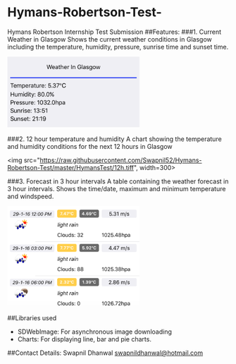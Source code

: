 # Hymans-Robertson-Test-
Hymans Robertson Internship Test Submission
##Features:
###1. Current Weather in Glasgow
Shows the current weather conditions in Glasgow including the temperature, humidity, pressure, sunrise time and sunset time.

<img src="https://raw.githubusercontent.com/Swapnil52/Hymans-Robertson-Test/master/HymansTest/weather.tiff" width=300>

###2. 12 hour temperature and humidity 
A chart showing the temperature and humidity conditions for the next 12 hours in Glasgow

<img src="https://raw.githubusercontent.com/Swapnil52/Hymans-Robertson-Test/master/HymansTest/12h.tiff", width=300>

###3. Forecast in 3 hour intervals
A table containing the weather forecast in 3 hour intervals. Shows the time/date, maximum and minimum temperature and windspeed.

<img src="https://raw.githubusercontent.com/Swapnil52/Hymans-Robertson-Test/master/HymansTest/forecast.tiff" width=300>

##Libraries used
- SDWebImage: For asynchronous image downloading
- Charts: For displaying line, bar and pie charts.

##Contact Details:
Swapnil Dhanwal
swapnildhanwal@hotmail.com
